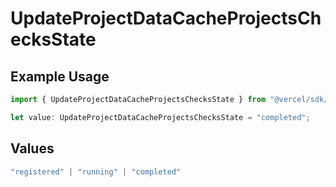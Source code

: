# UpdateProjectDataCacheProjectsChecksState

## Example Usage

```typescript
import { UpdateProjectDataCacheProjectsChecksState } from "@vercel/sdk/models/operations/updateprojectdatacache.js";

let value: UpdateProjectDataCacheProjectsChecksState = "completed";
```

## Values

```typescript
"registered" | "running" | "completed"
```